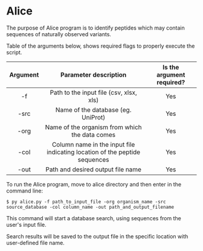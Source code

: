 # Alice

The purpose of Alice program is to identify peptides which may contain sequences of naturally observed variants.

Table of the arguments below, shows required flags to properly execute the script.

| Argument | Parameter description | Is the argument required? |
| :-----: | :---: | :---: |
| -f | Path to the input file (csv, xlsx, xls) | Yes |
| -src | Name of the database (eg. UniProt) | Yes |
| -org | Name of the organism from which the data comes | Yes | 
| -col | Column name in the input file indicating location of the peptide sequences | Yes |
| -out | Path and desired output file name | Yes |

To run the Alice program, move to alice directory and then enter in the command line:
```
$ py alice.py -f path_to_input_file -org organism_name -src source_database -col column_name -out path_and_output_filename
```

This command will start a database search, using sequences from the user's input file. 

Search results will be saved to the output file in the specific location with user-defined file name. 
